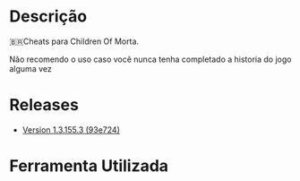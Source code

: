 
# Descrição
 :brazil:Cheats para Children Of Morta.
 
 Não recomendo o uso caso você nunca tenha completado a historia do jogo alguma vez
# Releases
- [Version 1.3.155.3 (93e724)](https://github.com/Winzen/ChildrenOfMorta-Cheats-Reverse-Engineer-Unity-/releases/tag/ChildenofMorta)
# Ferramenta Utilizada
